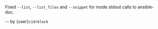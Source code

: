 Fixed `--list`, `--list_files` and `--snippet` for mode stdout calls to ansible-doc.

-- by {user}`cidrblock`
